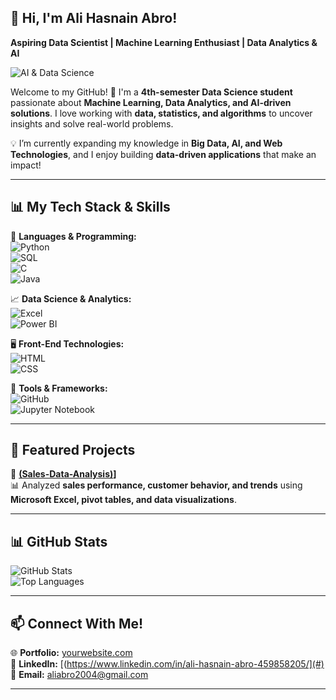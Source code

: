 

## **👋 Hi, I'm Ali Hasnain Abro!**  
**Aspiring Data Scientist | Machine Learning Enthusiast | Data Analytics & AI**  

![AI & Data Science](https://media.giphy.com/media/26tn33aiTi1jkl6H6/giphy.gif)  

Welcome to my GitHub! 🚀 I'm a **4th-semester Data Science student** passionate about **Machine Learning, Data Analytics, and AI-driven solutions**. I love working with **data, statistics, and algorithms** to uncover insights and solve real-world problems.  

💡 I’m currently expanding my knowledge in **Big Data, AI, and Web Technologies**, and I enjoy building **data-driven applications** that make an impact!  

---

## **📊 My Tech Stack & Skills**  
🌟 **Languages & Programming:**  
![Python](https://img.shields.io/badge/Python-3776AB?style=for-the-badge&logo=python&logoColor=white)  
![SQL](https://img.shields.io/badge/SQL-4479A1?style=for-the-badge&logo=mysql&logoColor=white)  
![C](https://img.shields.io/badge/C-00599C?style=for-the-badge&logo=c&logoColor=white)  
![Java](https://img.shields.io/badge/Java-007396?style=for-the-badge&logo=java&logoColor=white)  

📈 **Data Science & Analytics:**  
![Excel](https://img.shields.io/badge/Excel-217346?style=for-the-badge&logo=microsoft-excel&logoColor=white)  
![Power BI](https://img.shields.io/badge/PowerBI-F2C811?style=for-the-badge&logo=power-bi&logoColor=black)  

🖥️ **Front-End Technologies:**  
![HTML](https://img.shields.io/badge/HTML5-E34F26?style=for-the-badge&logo=html5&logoColor=white)  
![CSS](https://img.shields.io/badge/CSS3-1572B6?style=for-the-badge&logo=css3&logoColor=white)  

🔧 **Tools & Frameworks:**  
![GitHub](https://img.shields.io/badge/GitHub-181717?style=for-the-badge&logo=github&logoColor=white)  
![Jupyter Notebook](https://img.shields.io/badge/Jupyter-F37626?style=for-the-badge&logo=jupyter&logoColor=white)  

---

## **📂 Featured Projects**  
🚀 **[(Sales-Data-Analysis)](https://AliHasnainAbro/Sales-Data-Analysis)]**  
📊 Analyzed **sales performance, customer behavior, and trends** using **Microsoft Excel, pivot tables, and data visualizations**.  

---

## **📊 GitHub Stats**  
![GitHub Stats](https://github-readme-stats.vercel.app/api?username=yourusername&show_icons=true&theme=radical)  
![Top Languages](https://github-readme-stats.vercel.app/api/top-langs/?username=yourusername&layout=compact&theme=radical)  

---

## **📫 Connect With Me!**  
🌐 **Portfolio:** [yourwebsite.com](#)  
💼 **LinkedIn:** [(https://www.linkedin.com/in/ali-hasnain-abro-459858205/](#)  
📧 **Email:** [aliabro2004@gmail.com](#)  

---

